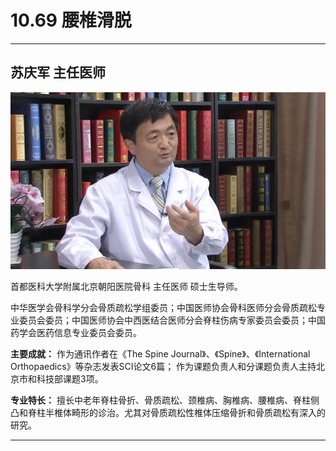 # 10.69 腰椎滑脱

---

## 苏庆军 主任医师

![1682056071574](image/c10_069/1682056071574.png)

首都医科大学附属北京朝阳医院骨科 主任医师 硕士生导师。

中华医学会骨科学分会骨质疏松学组委员；中国医师协会骨科医师分会骨质疏松专业委员会委员；中国医师协会中西医结合医师分会脊柱伤病专家委员会委员；中国药学会医药信息专业委员会委员。


**主要成就：** 作为通讯作者在《The Spine Journal》、《Spine》、《International Orthopaedics》等杂志发表SCI论文6篇；
作为课题负责人和分课题负责人主持北京市和科技部课题3项。


**专业特长：** 擅长中老年脊柱骨折、骨质疏松、颈椎病、胸椎病、腰椎病、脊柱侧凸和脊柱半椎体畸形的诊治。尤其对骨质疏松性椎体压缩骨折和骨质疏松有深入的研究。

---
